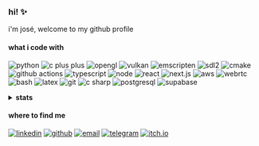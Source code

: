 ### hi! :sparkles:

i'm josé, welcome to my github profile

#### what i code with

<p>
  <img alt="python" src="https://img.shields.io/badge/-python-74b55b?style=pl&logo=python&logoColor=white"/>
  <img alt="c plus plus" src="https://img.shields.io/badge/-c++-f2ac49?style=pl&logo=cplusplus&logoColor=white"/>
  <img alt="opengl" src="https://img.shields.io/badge/-opengl-5a7ec4?style=pl&logo=opengl&logoColor=white"/>
  <img alt="vulkan" src="https://img.shields.io/badge/-vulkan-f55e47?style=pl&logo=vulkan&logoColor=white"/>
  <img alt="emscripten" src="https://img.shields.io/badge/-emscripten-d577e6?style=pl&logo=webassembly&logoColor=white"/>
  <img alt="sdl2" src="https://img.shields.io/badge/-sdl2-73ccd1?style=pl&logo=pkgsrc&logoColor=white"/>
  <img alt="cmake" src="https://img.shields.io/badge/-cmake-e38b54?style=pl&logo=cmake&logoColor=white"/>
  <img alt="github actions" src="https://img.shields.io/badge/-github actions-83858a?style=pl&logo=githubactions&logoColor=white"/>
  <img alt="typescript" src="https://img.shields.io/badge/-typescript-5a7ec4?style=pl&logo=typescript&logoColor=white"/>
  <img alt="node" src="https://img.shields.io/badge/-node-74b55b?style=pl&logo=nodedotjs&logoColor=white"/>
  <img alt="react" src="https://img.shields.io/badge/-react-73ccd1?style=pl&logo=react&logoColor=white"/>
  <img alt="next.js" src="https://img.shields.io/badge/-next.js-83858a?style=pl&logo=nextdotjs&logoColor=white"/>
  <img alt="aws" src="https://img.shields.io/badge/-aws-f2ac49?style=pl&logo=amazonaws&logoColor=white"/>
  <img alt="webrtc" src="https://img.shields.io/badge/-webrtc-f55e47?style=pl&logo=webrtc&logoColor=white"/>
  <img alt="bash" src="https://img.shields.io/badge/-bash-d577e6?style=pl&logo=gnubash&logoColor=white"/>
  <img alt="latex" src="https://img.shields.io/badge/-latex-73ccd1?style=pl&logo=latex&logoColor=white"/>
  <img alt="git" src="https://img.shields.io/badge/-git-83858a?style=pl&logo=git&logoColor=white"/>
  <img alt="c sharp" src="https://img.shields.io/badge/-c sharp-e38b54?style=pl&logo=csharp&logoColor=white"/>
  <img alt="postgresql" src="https://img.shields.io/badge/-postgresql-5a7ec4?style=pl&logo=postgresql&logoColor=white"/>
  <img alt="supabase" src="https://img.shields.io/badge/-supabase-74b55b?style=pl&logo=supabase&logoColor=white"/>
</p>

<details>
<summary><b>stats</b></summary>

[![José Pazos Pérez's GitHub stats](https://github-readme-stats.vercel.app/api?username=josekoalas&count_private=true&show_icons=true)](https://github.com/josekoalas)

[![Top Langs](https://github-readme-stats.vercel.app/api/top-langs/?username=josekoalas&layout=compact&hide=jupyter%20notebook)](https://github.com/josekoalas)

</details>

#### where to find me

<p>
  <a href="https://www.linkedin.com/in/josepazosperez" target="_blank"><img alt="linkedin" src="https://img.shields.io/badge/linkedin-josepazosperez-5a7ec4?style=pl&logo=linkedin&logoColor=white"/></a>
  <a href="https://github.com/josekoalas" target="_blank"><img alt="github" src="https://img.shields.io/badge/github-josekoalas-74b55b?style=pl&logo=github&logoColor=white"/></a>
  <a href="mailto:jose.pazos.perez@rai.usc.es" target="_blank"><img alt="email" src="https://img.shields.io/badge/email-josepazosperez-f2ac49?style=pl&logo=gmail&logoColor=white"/></a>
  <a href="https://t.me/josekoalas" target="_blank"><img alt="telegram" src="https://img.shields.io/badge/telegram-josekoalas-e38b54?style=pl&logo=minutemailer&logoColor=white"/></a>
  <a href="https://josekoalas.itch.io" target="_blank"><img alt="itch.io" src="https://img.shields.io/badge/itch.io-josekoalas-f55e47?style=pl&logo=itchdotio&logoColor=white"/></a>
</p>

